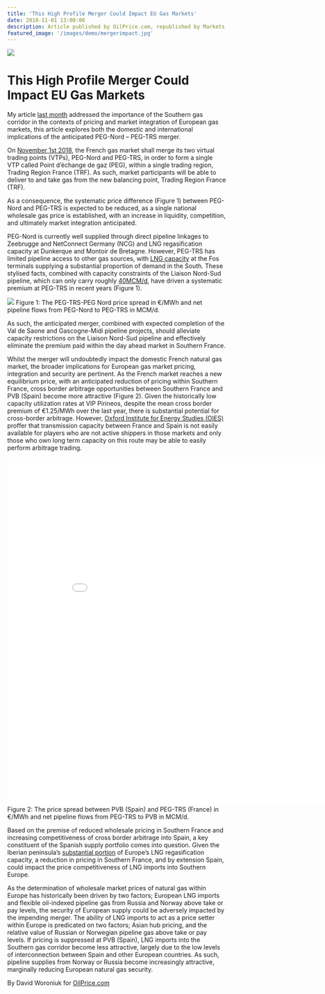 ```yaml
---
title: 'This High Profile Merger Could Impact EU Gas Markets'
date: 2018-11-01 13:00:00
description: Article published by OilPrice.com, republished by Markets Insider and Yahoo Finance.
featured_image: '/images/demo/mergerimpact.jpg'
---
```


![](/images/demo/mergerimpact.jpg)


# This High Profile Merger Could Impact EU Gas Markets

My article [last month][article1] addressed the importance of the Southern gas corridor in the contexts of pricing and market integration of European gas markets, this article explores both the domestic and international implications of the anticipated PEG-Nord – PEG-TRS merger.

On [November 1st 2018][article2], the French gas market shall merge its two virtual trading points (VTPs), PEG-Nord and PEG-TRS, in order to form a single VTP called Point d’échange de gaz (PEG), within a single trading region, Trading Region France (TRF). As such, market participants will be able to deliver to and take gas from the new balancing point, Trading Region France (TRF).

As a consequence, the systematic price difference (Figure 1) between PEG-Nord and PEG-TRS is expected to be reduced, as a single national wholesale gas price is established, with an increase in liquidity, competition, and ultimately market integration anticipated.

PEG-Nord is currently well supplied through direct pipeline linkages to Zeebrugge and NetConnect Germany (NCG) and LNG regasification capacity at Dunkerque and Montoir de Bretagne. However, PEG-TRS has limited pipeline access to other gas sources, with [LNG capacity][article3] at the Fos terminals supplying a substantial proportion of demand in the South. These stylised facts, combined with capacity constraints of the Liaison Nord-Sud pipeline, which can only carry roughly [40MCM/d][article3], have driven a systematic premium at PEG-TRS in recent years (Figure 1).

![](/images/demo/mergerimpact2.jpg)
Figure 1: The PEG-TRS-PEG Nord price spread in €/MWh and net pipeline flows from PEG-Nord to PEG-TRS in MCM/d.

As such, the anticipated merger, combined with expected completion of the Val de Saone and Gascogne-Midi pipeline projects, should alleviate capacity restrictions on the Liaison Nord-Sud pipeline and effectively eliminate the premium paid within the day ahead market in Southern France.

Whilst the merger will undoubtedly impact the domestic French natural gas market, the broader implications for European gas market pricing, integration and security are pertinent. As the French market reaches a new equilibrium price, with an anticipated reduction of pricing within Southern France, cross border arbitrage opportunities between Southern France and PVB (Spain) become more attractive (Figure 2). Given the historically low capacity utilization rates at VIP Pirineos, despite the mean cross border premium of €1.25/MWh over the last year, there is substantial potential for cross-border arbitrage. However, [Oxford Institute for Energy Studies (OIES)][article4] proffer that transmission capacity between France and Spain is not easily available for players who are not active shippers in those markets and only those who own long term capacity on this route may be able to easily perform arbitrage trading.

<iframe width="900" height="800" frameborder="0" scrolling="no" src="//plotly.com/~DavidWoroniuk/372.embed"></iframe>
Figure 2: The price spread between PVB (Spain) and PEG-TRS (France) in €/MWh and net pipeline flows from PEG-TRS to PVB in MCM/d.

Based on the premise of reduced wholesale pricing in Southern France and increasing competitiveness of cross border arbitrage into Spain, a key constituent of the Spanish supply portfolio comes into question. Given the Iberian peninsula’s [substantial portion][article5] of Europe’s LNG regasification capacity, a reduction in pricing in Southern France, and by extension Spain, could impact the price competitiveness of LNG imports into Southern Europe.

As the determination of wholesale market prices of natural gas within Europe has historically been driven by two factors; European LNG imports and flexible oil-indexed pipeline gas from Russia and Norway above take or pay levels, the security of European supply could be adversely impacted by the impending merger. The ability of LNG imports to act as a price setter within Europe is predicated on two factors; Asian hub pricing, and the relative value of Russian or Norwegian pipeline gas above take or pay levels. If pricing is suppressed at PVB (Spain), LNG imports into the Southern gas corridor become less attractive, largely due to the low levels of interconnection between Spain and other European countries. As such, pipeline supplies from Norway or Russia become increasingly attractive, marginally reducing European natural gas security.

By David Woroniuk for [OilPrice.com][article6]

[article1]: <https://oilprice.com/Energy/Natural-Gas/European-Natural-Gas-Prices-Are-Set-To-Rise-Further.html>

[article2]: <https://www.montelnews.com/en/story/french-regulator-sets-delay-rules-for-gas-hub-merger-/921250>

[article3]:<https://www.entsog.eu/sites/default/files/files-old-website/publications/Maps/2017/ENTSOG_CAP_2017_A0_1189x841_FULL_064.pdf>

[article4]: <https://www.oxfordenergy.org/wpcms/wp-content/uploads/2017/05/European-traded-gas-hubs-an-updated-analysis-on-liquidity-maturity-and-barriers-to-market-integration-OIES-Energy-Insight.pdf>

[article5]: <https://www.hydrocarbons-technology.com/comment/spain-leads-eu-lng-regasification-capacity/>

[article6]: <https://oilprice.com>
